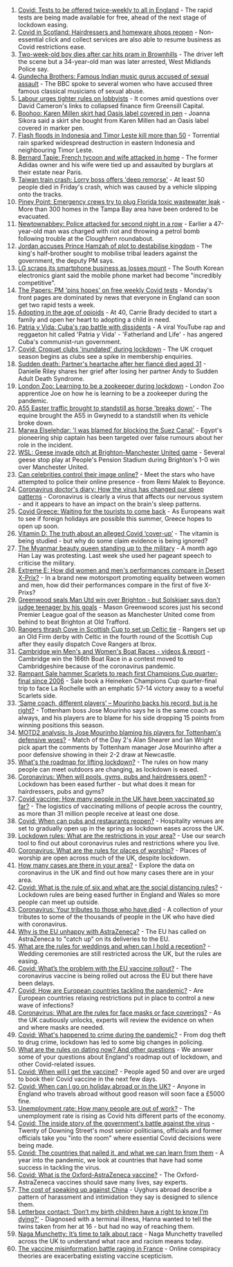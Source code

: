 1. [Covid: Tests to be offered twice-weekly to all in England](https://www.bbc.co.uk/news/uk-56632084) - The rapid tests are being made available for free, ahead of the next stage of lockdown easing.
2. [Covid in Scotland: Hairdressers and homeware shops reopen](https://www.bbc.co.uk/news/uk-scotland-56633337) - Non-essential click and collect services are also able to resume business as Covid restrictions ease.
3. [Two-week-old boy dies after car hits pram in Brownhills](https://www.bbc.co.uk/news/uk-england-birmingham-56635010) - The driver left the scene but a 34-year-old man was later arrested, West Midlands Police say.
4. [Gundecha Brothers: Famous Indian music gurus accused of sexual assault](https://www.bbc.co.uk/news/world-asia-india-56523999) - The BBC spoke to several women who have accused three famous classical musicians of sexual abuse.
5. [Labour urges tighter rules on lobbyists](https://www.bbc.co.uk/news/uk-politics-56635296) - It comes amid questions over David Cameron's links to collapsed finance firm Greensill Capital.
6. [Boohoo: Karen Millen skirt had Oasis label covered in pen](https://www.bbc.co.uk/news/business-56630546) - Joanna Sikora said a skirt she bought from Karen Millen had an Oasis label covered in marker pen.
7. [Flash floods in Indonesia and Timor Leste kill more than 50](https://www.bbc.co.uk/news/world-asia-56635297) - Torrential rain sparked widespread destruction in eastern Indonesia and neighbouring Timor Leste.
8. [Bernard Tapie: French tycoon and wife attacked in home](https://www.bbc.co.uk/news/world-europe-56632958) - The former Adidas owner and his wife were tied up and assaulted by burglars at their estate near Paris.
9. [Taiwan train crash: Lorry boss offers 'deep remorse'](https://www.bbc.co.uk/news/world-asia-56632955) - At least 50 people died in Friday's crash, which was caused by a vehicle slipping onto the tracks.
10. [Piney Point: Emergency crews try to plug Florida toxic wastewater leak](https://www.bbc.co.uk/news/world-us-canada-56629013) - More than 300 homes in the Tampa Bay area have been ordered to be evacuated.
11. [Newtownabbey: Police attacked for second night in a row](https://www.bbc.co.uk/news/uk-northern-ireland-56631894) - Earlier a 47-year-old man was charged with riot and throwing a petrol bomb following trouble at the Cloughfern roundabout.
12. [Jordan accuses Prince Hamzah of plot to destabilise kingdom](https://www.bbc.co.uk/news/world-middle-east-56633266) - The king's half-brother sought to mobilise tribal leaders against the government, the deputy PM says.
13. [LG scraps its smartphone business as losses mount](https://www.bbc.co.uk/news/business-56635888) - The South Korean electronics giant said the mobile phone market had become "incredibly competitive".
14. [The Papers: PM 'pins hopes' on free weekly Covid tests](https://www.bbc.co.uk/news/blogs-the-papers-56635277) - Monday's front pages are dominated by news that everyone in England can soon get two rapid tests a week.
15. [Adopting in the age of opioids](https://www.bbc.co.uk/news/world-us-canada-56581394) - At 40, Carrie Brady decided to start a family and open her heart to adopting a child in need.
16. [Patria y Vida: Cuba's rap battle with dissidents](https://www.bbc.co.uk/news/world-latin-america-56606748) - A viral YouTube rap and reggaeton hit called 'Patria y Vida' - 'Fatherland and Life' - has angered Cuba's communist-run government.
17. [Covid: Croquet clubs 'inundated' during lockdown](https://www.bbc.co.uk/news/uk-england-sussex-56593488) - The UK croquet season begins as clubs see a spike in membership enquiries.
18. [Sudden death: Partner's heartache after her fiancé died aged 31](https://www.bbc.co.uk/news/uk-england-lancashire-56590347) - Danielle Riley shares her grief after losing her partner Andy to Sudden Adult Death Syndrome.
19. [London Zoo: Learning to be a zookeeper during lockdown](https://www.bbc.co.uk/news/uk-england-london-56581934) - London Zoo apprentice Joe on how he is learning to be a zookeeper during the pandemic.
20. [A55 Easter traffic brought to standstill as horse 'breaks down'](https://www.bbc.co.uk/news/uk-wales-56634445) - The equine brought the A55 in Gwynedd to a standstill when its vehicle broke down.
21. [Marwa Elselehdar: 'I was blamed for blocking the Suez Canal'](https://www.bbc.co.uk/news/world-middle-east-56615521) - Egypt's pioneering ship captain has been targeted over false rumours about her role in the incident.
22. [WSL: Geese invade pitch at Brighton-Manchester United game](https://www.bbc.co.uk/sport/av/football/56632543) - Several geese stop play at People's Pension Stadium during Brighton's 1-0 win over Manchester United.
23. [Can celebrities control their image online?](https://www.bbc.co.uk/news/entertainment-arts-56592762) - Meet the stars who have attempted to police their online presence - from Remi Malek to Beyonce.
24. [Coronavirus doctor's diary: How the virus has changed our sleep patterns](https://www.bbc.co.uk/news/health-56618649) - Coronavirus is clearly a virus that affects our nervous system - and it appears to have an impact on the brain's sleep patterns.
25. [Covid Greece: Waiting for the tourists to come back](https://www.bbc.co.uk/news/world-europe-56600957) - As Europeans wait to see if foreign holidays are possible this summer, Greece hopes to open up soon.
26. [Vitamin D: The truth about an alleged Covid ‘cover-up’](https://www.bbc.co.uk/news/health-56180921) - The vitamin is being studied - but why do some claim evidence is being ignored?
27. [The Myanmar beauty queen standing up to the military](https://www.bbc.co.uk/news/world-asia-56602683) - A month ago Han Lay was protesting. Last week she used her pageant speech to criticise the military.
28. [Extreme E: How did women and men's performances compare in Desert X-Prix?](https://www.bbc.co.uk/sport/motorsport/56618503) - In a brand new motorsport promoting equality between women and men, how did their performances compare in the first of five X-Prixs?
29. [Greenwood seals Man Utd win over Brighton - but Solskjaer says don't judge teenager by his goals](https://www.bbc.co.uk/sport/football/56553200) - Mason Greenwood scores just his second Premier League goal of the season as Manchester United come from behind to beat Brighton at Old Trafford.
30. [Rangers thrash Cove in Scottish Cup to set up Celtic tie](https://www.bbc.co.uk/sport/football/55776826) - Rangers set up an Old Firm derby with Celtic in the fourth round of the Scottish Cup after they easily dispatch Cove Rangers at Ibrox.
31. [Cambridge win Men's and Women's Boat Races - videos & report](https://www.bbc.co.uk/sport/rowing/56630688) - Cambridge win the 166th Boat Race in a contest moved to Cambridgeshire because of the coronavirus pandemic.
32. [Rampant Sale hammer Scarlets to reach first Champions Cup quarter-final since 2006](https://www.bbc.co.uk/sport/rugby-union/56600414) - Sale book a Heineken Champions Cup quarter-final trip to face La Rochelle with an emphatic 57-14 victory away to a woeful Scarlets side.
33. [‘Same coach, different players’ – Mourinho backs his record, but is he right?](https://www.bbc.co.uk/sport/football/56634102) - Tottenham boss Jose Mourinho says he is the same coach as always, and his players are to blame for his side dropping 15 points from winning positions this season.
34. [MOTD2 analysis: Is Jose Mourinho blaming his players for Tottenham's defensive woes?](https://www.bbc.co.uk/sport/av/football/56635638) - Match of the Day 2's Alan Shearer and Ian Wright pick apart the comments by Tottenham manager Jose Mourinho after a poor defensive showing in their 2-2 draw at Newcastle.
35. [What's the roadmap for lifting lockdown?](https://www.bbc.co.uk/news/explainers-52530518) - The rules on how many people can meet outdoors are changing, as lockdown is eased.
36. [Coronavirus: When will pools, gyms, pubs and hairdressers open?](https://www.bbc.co.uk/news/explainers-53349989) - Lockdown has been eased further - but what does it mean for hairdressers, pubs and gyms?
37. [Covid vaccine: How many people in the UK have been vaccinated so far?](https://www.bbc.co.uk/news/health-55274833) - The logistics of vaccinating millions of people across the country, as more than 31 million people receive at least one dose.
38. [Covid: When can pubs and restaurants reopen?](https://www.bbc.co.uk/news/business-52977388) - Hospitality venues are set to gradually open up in the spring as lockdown eases across the UK.
39. [Lockdown rules: What are the restrictions in your area?](https://www.bbc.co.uk/news/uk-54373904) - Use our search tool to find out about coronavirus rules and restrictions where you live.
40. [Coronavirus: What are the rules for places of worship?](https://www.bbc.co.uk/news/explainers-53219921) - Places of worship are open across much of the UK, despite lockdown.
41. [How many cases are there in your area?](https://www.bbc.co.uk/news/uk-51768274) - Explore the data on coronavirus in the UK and find out how many cases there are in your area.
42. [Covid: What is the rule of six and what are the social distancing rules?](https://www.bbc.co.uk/news/uk-51506729) - Lockdown rules are being eased further in England and Wales so more people can meet up outside.
43. [Coronavirus: Your tributes to those who have died](https://www.bbc.co.uk/news/uk-52676411) - A collection of your tributes to some of the thousands of people in the UK who have died with coronavirus.
44. [Why is the EU unhappy with AstraZeneca?](https://www.bbc.co.uk/news/56483766) - The EU has called on AstraZeneca to "catch up" on its deliveries to the EU.
45. [What are the rules for weddings and when can I hold a reception?](https://www.bbc.co.uk/news/explainers-52811509) - Wedding ceremonies are still restricted across the UK, but the rules are easing.
46. [Covid: What’s the problem with the EU vaccine rollout?](https://www.bbc.co.uk/news/explainers-52380823) - The coronavirus vaccine is being rolled out across the EU but there have been delays.
47. [Covid: How are European countries tackling the pandemic?](https://www.bbc.co.uk/news/explainers-53640249) - Are European countries relaxing restrictions put in place to control a new wave of infections?
48. [Coronavirus: What are the rules for face masks or face coverings?](https://www.bbc.co.uk/news/health-51205344) - As the UK cautiously unlocks, experts will review the evidence on when and where masks are needed.
49. [Covid: What's happened to crime during the pandemic?](https://www.bbc.co.uk/news/56463680) - From dog theft to drug crime, lockdown has led to some big changes in policing.
50. [What are the rules on dating now? And other questions](https://www.bbc.co.uk/news/world-asia-china-51176409) - We answer some of your questions about England's roadmap out of lockdown, and other Covid-related issues.
51. [Covid: When will I get the vaccine?](https://www.bbc.co.uk/news/health-55045639) - People aged 50 and over are urged to book their Covid vaccine in the next few days.
52. [Covid: When can I go on holiday abroad or in the UK?](https://www.bbc.co.uk/news/explainers-52646738) - Anyone in England who travels abroad without good reason will soon face a £5000 fine.
53. [Unemployment rate: How many people are out of work?](https://www.bbc.co.uk/news/business-52660591) - The unemployment rate is rising as Covid hits different parts of the economy.
54. [Covid: The inside story of the government's battle against the virus](https://www.bbc.co.uk/news/uk-politics-56361599) - Twenty of Downing Street's most senior politicians, officials and former officials take you "into the room" where essential Covid decisions were being made.
55. [Covid: The countries that nailed it, and what we can learn from them](https://www.bbc.co.uk/news/uk-56455030) - A year into the pandemic, we look at countries that have had some success in tackling the virus.
56. [Covid: What is the Oxford-AstraZeneca vaccine?](https://www.bbc.co.uk/news/health-55302595) - The Oxford-AstraZeneca vaccines should save many lives, say experts.
57. [The cost of speaking up against China](https://www.bbc.co.uk/news/world-asia-china-56563449) - Uyghurs abroad describe a pattern of harassment and intimidation they say is designed to silence them.
58. [Letterbox contact: ‘Don’t my birth children have a right to know I’m dying?'](https://www.bbc.co.uk/news/stories-56576285) - Diagnosed with a terminal illness, Hanna wanted to tell the twins taken from her at 16 - but had no way of reaching them.
59. [Naga Munchetty: It’s time to talk about race](https://www.bbc.co.uk/news/stories-56253480) - Naga Munchetty travelled across the UK to understand what race and racism means today.
60. [The vaccine misinformation battle raging in France](https://www.bbc.co.uk/news/blogs-trending-56526265) - Online conspiracy theories are exacerbating existing vaccine scepticism.
